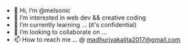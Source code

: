- 👋 Hi, I’m @melsonic
- 👀 I’m interested in web dev && creative coding
- 🌱 I’m currently learning ... (it's confidential)
- 💞️ I’m looking to collaborate on ...
- 📫 How to reach me ... @ madhurjyakalita2017@gmail.com

<!---
melsonic/melsonic is a ✨ special ✨ repository because its `README.md` (this file) appears on your GitHub profile.
You can click the Preview link to take a look at your changes.
--->
